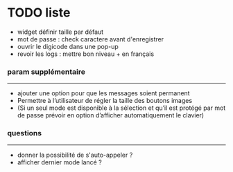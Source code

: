 
# TODO liste

* widget définir taille par défaut
* mot de passe : check caractere avant d'enregistrer
* ouvrir le digicode dans une pop-up
* revoir les logs : mettre bon niveau + en français

### param supplémentaire
-------
* ajouter une option pour que les messages soient permanent
* Permettre à l’utilisateur de régler la taille des boutons images
* (Si un seul mode est disponible à la sélection et qu’il est protégé par mot de passe prévoir en option d’afficher automatiquement le clavier)

### questions
-------
* donner la possibilité de s'auto-appeler ?
* afficher dernier mode lancé ?